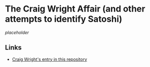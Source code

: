 
# The Craig Wright Affair (and other attempts to identify Satoshi)

_placeholder_

## Links

* [Craig Wright's entry in this repository](people/craig_wright.md)
